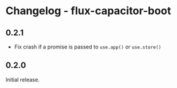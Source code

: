 # Changelog - flux-capacitor-boot

## 0.2.1

- Fix crash if a promise is passed to `use.app()` or `use.store()`

## 0.2.0

Initial release.
